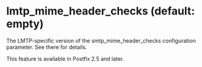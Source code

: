 # lmtp_mime_header_checks (default: empty)
 The LMTP-specific version of the smtp\_mime\_header\_checks
configuration parameter. See there for details. 


 This feature is available in Postfix 2.5 and later. 



